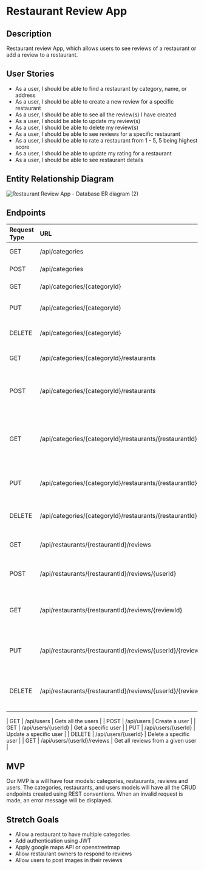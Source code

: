 # Restaurant Review App

## Description

Restaurant review App, which allows users to see reviews of a restaurant or add a review to a restaurant.

## User Stories

- As a user, I should be able to find a restaurant by category, name, or address
- As a user, I should be able to create a new review for a specific restaurant
- As a user, I should be able to see all the review(s) I have created
- As a user, I should be able to update my review(s)
- As a user, I should be able to delete my review(s)
- As a user, I should be able to see reviews for a specific restaurant
- As a user, I should be able to rate a restaurant from 1 - 5, 5 being highest score
- As a user, I should be able to update my rating for a restaurant
- As a user, I should be able to see restaurant details

## Entity Relationship Diagram

![Restaurant Review App - Database ER diagram (2)](https://user-images.githubusercontent.com/94083595/148434095-c81b6d37-cc6d-4ec6-8f1c-42934b1a430a.png)




## Endpoints

| Request Type | URL                                                                        | Functionality                                                              |
| :----------- | :------------------------------------------------------------------------- | :------------------------------------------------------------------------- |
| GET          | /api/categories                                                            | get all the categories                                                     |
| POST         | /api/categories                                                            | create a category                                                          |
| GET          | /api/categories/{categoryId}                                               | get a specific category                                                    |
| PUT          | /api/categories/{categoryId}                                               | update a specific category                                                 |
| DELETE       | /api/categories/{categoryId}                                               | delete a specific category                                                 |
| GET          | /api/categories/{categoryId}/restaurants                                   | List all restaurants in category                                           |
| POST         | /api/categories/{categoryId}/restaurants                                   | Creates a new restaurant in the given category                             |
| GET          | /api/categories/{categoryId}/restaurants/{restaurantId}                    | Gets a single restaurant with the given restaurantId and categoryId       |
| PUT          | /api/categories/{categoryId}/restaurants/{restaurantId}                    | Updates a restaurant in the given category                                 |
| DELETE       | /api/categories/{categoryId}/restaurants/{restaurantId}                    | Deletes a restaurant in the given category                                 |
| GET          | /api/restaurants/{restaurantId}/reviews                                    | List all reviews in restaurant                                             |
| POST         | /api/restaurants/{restaurantId}/reviews/{userId}                           | Creates a new review in the given restaurant                               |
| GET          | /api/restaurants/{restaurantId}/reviews/{reviewId}                         | Gets a single review with the given restaurantId and reviewId             |
| PUT          | /api/restaurants/{restaurantId}/reviews/{userId}/{reviewId}                | Updates a review for a restaurant by a specific user                       |
| DELETE       | /api/restaurants/{restaurantId}/reviews/{userId}/{reviewId}                | Deletes a review for a restaurant by a specific user                       |

| GET          | /api/users                                                                 | Gets all the users                                                         |
| POST         | /api/users                                                                 | Create a user                                                              |
| GET          | /api/users/{userId}                                                        | Get a specific user                                                        |
| PUT          | /api/users/{userId}                                                        | Update a specific user                                                     |
| DELETE       | /api/users/{userId}                                                        | Delete a specific user                                                     |
| GET          | /api/users/{userId}/reviews                                                | Get all reviews from a given user                                          |


## MVP

Our MVP is a will have four models: categories, restaurants, reviews and users. The categories, restaurants, and users models will have all the CRUD endpoints created using REST conventions. When an invalid request is made, an error message will be displayed.

## Stretch Goals

- Allow a restaurant to have multiple categories
- Add authentication using JWT
- Apply google maps API or openstreetmap
- Allow restaurant owners to respond to reviews
- Allow users to post images in their reviews

